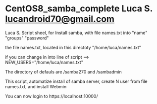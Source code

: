 # CentOS8_samba_complete  Luca S. lucandroid70@gmail.com

Luca S. Script sheel, for Install samba, with file names.txt into "name" "groups" "password" 

the file names.txt, located in this directoty "/home/luca/names.txt"

if you can change in into line of script ==> NEW_USERS="/home/luca/names.txt"

The directory of defauls are /samba270 and /sambadmin

This script, automatize install of samba server, create N user from file names.txt, and install Webmin

You can now login to https://localhost:10000/
